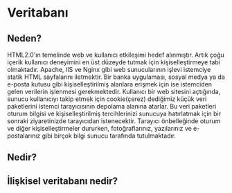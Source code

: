# Veritabanı

## Neden?
HTML2.0'ın temelinde web ve kullanıcı etkileşimi hedef alınmıştır. Artık çoğu içerik kullanıcı deneyimini en üst düzeyde tutmak için kişiselleştirmeye tabi olmaktadır. Apache, IIS ve Nginx gibi web sunucularının işlevi istemciye statik HTML sayfalarını iletmektir.  Bir banka uygulaması, sosyal medya ya da e-posta kutusu gibi kişiselleştirilmiş alanlara erişmek için ise istemciden gelen verilerin işlenmesi gerekmektedir. Kullanıcı bir web sitesini açtığında, sunucu kullanıcıyı takip etmek için cookie(çerez) dediğimiz küçük veri paketlerini istemci tarayıcısının depolama alanına atarlar. Bu veri paketleri oturum bilgisi ve kişiselleştirilmiş tercihlerinizi sunucuya hatırlatmak için bir sonraki ziyaretinizde tarayıcıdan istenecektir. Tarayıcı önbelleğinde oturum ve diğer kişiselleştirmeler dururken, fotoğraflarınız, yazılarınız ve e-postalarınız gibi birçok bilgi sunucu tarafında tutulmaktadır. 




## Nedir?



## İlişkisel veritabanı nedir?







## 



